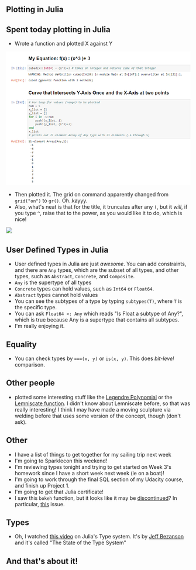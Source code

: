 ## Plotting in Julia

## Spent today plotting in Julia

- Wrote a function and plotted X against Y 

<img src="/images/jules/j_001.png" width="800">

- Then plotted it. The grid on command apparently changed from 
  ```grid("on")``` to ```gr()```. Oh..kayyy. 
- Also, what's neat is that for the title, it truncates after any ```(```,
  but it *will*, if you type ```^```, raise that to the power, as you would like it
  to do, which is nice!
  
<img src="/images/jules/j_002.png" width="800">

## User Defined Types in Julia
- User defined types in Julia are just *awesome*.
  You can add constraints, and there are ```Any``` types,
  which are the subset of all types, and other types,
  such as ```Abstract```, ```Concrete```, and ```Composite```. 
- ```Any``` is the supertype of all types
- ```Concrete``` types can hold values, such as ```Int64``` or ```Float64```.
- ```Abstract``` types cannot hold values
- You can see the subtypes of a type by typing ```subtypes(T)```, where ```T``` is the specific type.
- You can ask ```Float64 <: Any``` which reads "Is Float a subtype of Any?", which is true because 
  Any is a supertype that contains all subtypes.
- I'm really enjoying it. 

## Equality
- You can check types by 
```===(x, y)``` or ```is(x, y)```.
This does *bit-level* comparison. 
  
## Other people
- plotted some interesting stuff like the [Legendre Polynomial](https://en.wikipedia.org/wiki/Legendre_polynomials) or the [Lemniscate function](https://en.wikipedia.org/wiki/Lemniscate_of_Bernoulli). I didn't know about Lemniscate before, so that was really interesting!
I think I may have made a moving sculpture via welding before that uses some version of the concept, though (don't ask).
  
## Other
- I have a list of things to get together for my sailing trip next week
- I'm going to Sparklecon this weekend!
- I'm reviewing types tonight and trying to get started on Week 3's homework since I have a short week next week (ie on a boat)!
- I'm going to work through the final SQL section of my Udacity course,
  and finish up Project 1.
- I'm going to get that Julia certificate!
- I saw this ```bokeh``` function, but it looks like it may be [discontinued](https://github.com/samuelcolvin/Bokeh.jl)?
  In particular, [this](https://github.com/samuelcolvin/Bokeh.jl/issues/38) issue.
  
## Types  
- Oh, I watched [this video](https://www.youtube.com/watch?v=Z2LtJUe1q8c) on Julia's Type system. It's by [Jeff Bezanson](https://github.com/JeffBezanson)
  and it's called "The State of the Type System"
  
## And that's about it!

